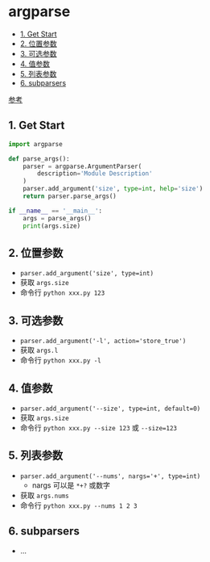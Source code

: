 # argparse

- [1. Get Start](#1-get-start)
- [2. 位置参数](#2-位置参数)
- [3. 可选参数](#3-可选参数)
- [4. 值参数](#4-值参数)
- [5. 列表参数](#5-列表参数)
- [6. subparsers](#6-subparsers)

[参考](https://docs.python.org/3/library/argparse.html)

## 1. Get Start

```py
import argparse

def parse_args():
    parser = argparse.ArgumentParser(
        description='Module Description'
    )
    parser.add_argument('size', type=int, help='size')
    return parser.parse_args()

if __name__ == '__main__':
    args = parse_args()
    print(args.size)
```

## 2. 位置参数

- `parser.add_argument('size', type=int)`
- 获取 `args.size`
- 命令行 `python xxx.py 123`

## 3. 可选参数

- `parser.add_argument('-l', action='store_true')`
- 获取 `args.l`
- 命令行 `python xxx.py -l`

## 4. 值参数

- `parser.add_argument('--size', type=int, default=0)`
- 获取 `args.size`
- 命令行 `python xxx.py --size 123` 或 `--size=123`

## 5. 列表参数

- `parser.add_argument('--nums', nargs='+', type=int)`
  - nargs 可以是 `*+?` 或数字
- 获取 `args.nums`
- 命令行 `python xxx.py --nums 1 2 3`

## 6. subparsers

- ...
